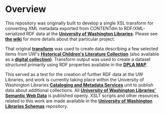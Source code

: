 # Overview
This repository was originally built to develop a single XSL transform for converting XML metadata exported from CONTENTdm to RDF/XML-serialized RDF data at the **[University of Washington Libraries](http://www.lib.washington.edu/)**. Please see **[the wiki](https://github.com/briesenberg07/contentdmToRdfXml/wiki)** for more details about that particular project.

That original **[transform](Cdm2RdfXml_01.xsl)** was used to create data describing a few selected items from UW's **[Historical Children's Literature Collection](http://guides.lib.uw.edu/c.php?g=341698&p=2299537)** (also available as a **[digital collection](http://content.lib.washington.edu/childrensweb/index.html))**. Transform output was used to create a dataset structured primarily using RDF properties available in the **[DPLA MAP](https://pro.dp.la/hubs/metadata-application-profile)**. 

This served as a test for the creation of further RDF data at the UW Libraries, and work is currently taking place within the University of Washington Libraries **[Cataloging and Metadata Services](https://www.lib.washington.edu/msd)** unit to publish data about additional collections. All **[University of Washington Libraries' Semantic Web Data](https://doi.org/10.6069/uwlib.55.a)** is published openly. XSLT scripts and other resources related to this work are made available in the **[University of Washington Libraries Schemas](https://github.com/UniverityOfWashingtonLibrariesSchemas/schemasProject)** repository.
